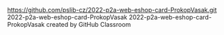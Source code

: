 https://github.com/pslib-cz/2022-p2a-web-eshop-card-ProkopVasak.git
2022-p2a-web-eshop-card-ProkopVasak
2022-p2a-web-eshop-card-ProkopVasak created by GitHub Classroom

